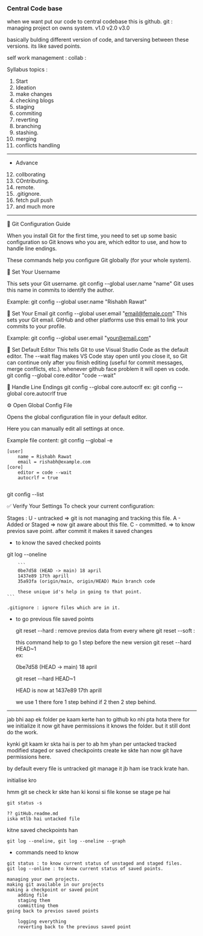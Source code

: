 ### Central Code base

when we want put our code to central codebase this is github.
git : managing project on owns system.
v1.0 v2.0 v3.0

basically bulding different version of code, and tarversing between these versions. its like saved points.

self work management :
collab : 



Syllabus topics : 

1. Start
2. Ideation
3. make changes 
4. checking blogs 
5. staging 
6. commiting
7. reverting
8. branching
9. stashing.
10. merging
11. conflicts handling
----
- Advance

12. collborating
13. COntributing.
14. remote.
15. .gitignore.
16. fetch pull push
17. and much more


-------

📘 Git Configuration Guide

When you install Git for the first time, you need to set up some basic configuration so Git knows who you are, which editor to use, and how to handle line endings.

These commands help you configure Git globally (for your whole system).

👤 Set Your Username

This sets your Git username.
git config --global user.name "name" 
Git uses this name in commits to identify the author.

Example:
git config --global user.name "Rishabh Rawat"


📧 Set Your Email
git config --global user.email "email@female.com"
This sets your Git email.
GitHub and other platforms use this email to link your commits to your profile.

Example:
git config --global user.email "your@email.com"


📝 Set Default Editor
This tells Git to use Visual Studio Code as the default editor.
The --wait flag makes VS Code stay open until you close it, so Git can continue only after you finish editing (useful for commit messages, merge conflicts, etc.).
whenever github face problem it will open vs code.
git config --global core.editor "code --wait"



🔄 Handle Line Endings
git config --global core.autocrlf 
ex: git config --global core.autocrlf true

⚙️ Open Global Config File

Opens the global configuration file in your default editor.

Here you can manually edit all settings at once.

Example file content:
git config --global -e

```
[user]
    name = Rishabh Rawat
    email = rishabh@example.com
[core]
    editor = code --wait
    autocrlf = true


```

git config --list

✅ Verify Your Settings
To check your current configuration:

Stages : 
U - untracked => git is not managing and tracking this file.
A - Added or Staged => now git aware about this file.
C - committed. => to know previos save point.
 after commit it makes it saved changes


- to know the saved checked points

 git log --oneline
        
        ```
        0be7d58 (HEAD -> main) 18 april
        1437e89 17th aprill
        35a93fa (origin/main, origin/HEAD) Main branch code

        these unique id's help in going to that point.
    ```

    .gitignore : ignore files which are in it.

- to go previous file saved points

    git reset --hard : remove previos data from every where
    git reset --soft :

    this command help to go 1 step before the new version
    git reset --hard HEAD~1  
    ex: 

    0be7d58 (HEAD -> main) 18 april

    git reset --hard HEAD~1  

    HEAD is now at 1437e89 17th aprill

    we use 1 there fore 1 step behind if 2 then 2 step behind.


------

jab bhi aap ek folder pe kaam kerte han to github ko nhi pta hota there for  we initialize it
now git have permissions it knows the folder. but it still dont do the work.

kynki  git kaam kr skta hai is per to ab hm yhan per 
untacked
tracked
modified
staged
or saved checkpoints create ke skte han now git have permissions here.



by default every file is untracked git manage it jb ham ise track krate han.

initialise kro

hmm git se check kr skte han
ki konsi si file konse se stage pe hai



```
git status -s

?? gitHub.readme.md
iska mtlb hai untacked file
```

kitne saved checkpoints han 

```
git log --oneline, git log --oneline --graph
```






















- commands need to know


```
git status : to know current status of unstaged and staged files.
git log --online : to know current status of saved points.

managing your own projects.
making git available in our projects
making a checkpoint or saved point
    adding file
    staging them
    committing them
going back to previos saved points 

    logging everything
    reverting back to the previous saved point

```